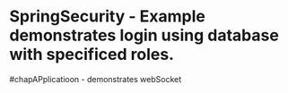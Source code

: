 # SpringSecurity - Example demonstrates login using database with specificed roles.
#chapAPplicatioon - demonstrates webSocket 
